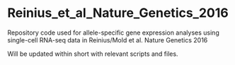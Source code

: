 # Reinius_et_al_Nature_Genetics_2016
Repository code used for allele-specific gene expression analyses using single-cell RNA-seq data in Reinius/Mold et al. Nature Genetics 2016

Will be updated within short with relevant scripts and files.
